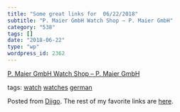 ```yaml
---
title: "Some great links for  06/22/2018"
subtitle: "P. Maier GmbH Watch Shop – P. Maier GmbH"
category: "538"
tags: []
date: "2018-06-22"
type: "wp"
wordpress_id: 2362
---
```

[P. Maier GmbH Watch Shop – P. Maier GmbH](https://www.maier-uhren.de) 

 tags: [watch](https://www.diigo.com/user/pitosalas/watch) [watches](https://www.diigo.com/user/pitosalas/watches) [german](https://www.diigo.com/user/pitosalas/german)

Posted from [Diigo](https://www.diigo.com). The rest of my favorite links are [here](https://www.diigo.com/user/pitosalas).